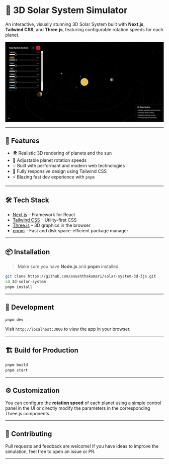 
# 🌌 3D Solar System Simulator

An interactive, visually stunning 3D Solar System built with **Next.js**, **Tailwind CSS**, and **Three.js**, featuring configurable rotation speeds for each planet.

![screenshot](public/app-image.png) 

---

## 🚀 Features

* 🌍 Realistic 3D rendering of planets and the sun
* 🔁 Adjustable planet rotation speeds
* 💡 Built with performant and modern web technologies
* 📱 Fully responsive design using Tailwind CSS
* ⚡ Blazing fast dev experience with `pnpm`

---

## 🛠️ Tech Stack

* [Next.js](https://nextjs.org/) – Framework for React
* [Tailwind CSS](https://tailwindcss.com/) – Utility-first CSS
* [Three.js](https://threejs.org/) – 3D graphics in the browser
* [pnpm](https://pnpm.io/) – Fast and disk space-efficient package manager

---

## 📦 Installation

> Make sure you have **Node.js** and **pnpm** installed.

```bash
git clone https://github.com/anushthakumari/solar-system-3d-3js.git
cd 3d-solar-system
pnpm install
```

---

## 🧪 Development

```bash
pnpm dev
```

Visit `http://localhost:3000` to view the app in your browser.

---

## 🏗️ Build for Production

```bash
pnpm build
pnpm start
```

---

## ⚙️ Customization

You can configure the **rotation speed** of each planet using a simple control panel in the UI or directly modify the parameters in the corresponding Three.js components.

---

## 🙌 Contributing

Pull requests and feedback are welcome!
If you have ideas to improve the simulation, feel free to open an issue or PR.

---